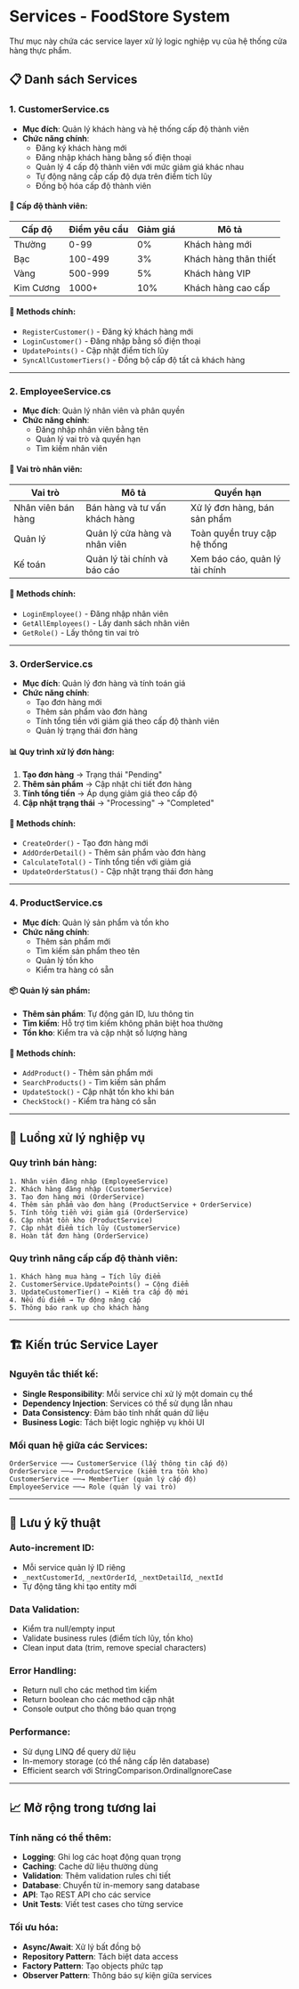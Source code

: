 # Services - FoodStore System

Thư mục này chứa các service layer xử lý logic nghiệp vụ của hệ thống cửa hàng thực phẩm.

## 📋 Danh sách Services

### 1. **CustomerService.cs**
- **Mục đích**: Quản lý khách hàng và hệ thống cấp độ thành viên
- **Chức năng chính**:
  - Đăng ký khách hàng mới
  - Đăng nhập khách hàng bằng số điện thoại
  - Quản lý 4 cấp độ thành viên với mức giảm giá khác nhau
  - Tự động nâng cấp cấp độ dựa trên điểm tích lũy
  - Đồng bộ hóa cấp độ thành viên

#### 🎯 **Cấp độ thành viên**:
| Cấp độ | Điểm yêu cầu | Giảm giá | Mô tả |
|--------|--------------|----------|-------|
| Thường | 0-99 | 0% | Khách hàng mới |
| Bạc | 100-499 | 3% | Khách hàng thân thiết |
| Vàng | 500-999 | 5% | Khách hàng VIP |
| Kim Cương | 1000+ | 10% | Khách hàng cao cấp |

#### 🔧 **Methods chính**:
- `RegisterCustomer()` - Đăng ký khách hàng mới
- `LoginCustomer()` - Đăng nhập bằng số điện thoại
- `UpdatePoints()` - Cập nhật điểm tích lũy
- `SyncAllCustomerTiers()` - Đồng bộ cấp độ tất cả khách hàng

---

### 2. **EmployeeService.cs**
- **Mục đích**: Quản lý nhân viên và phân quyền
- **Chức năng chính**:
  - Đăng nhập nhân viên bằng tên
  - Quản lý vai trò và quyền hạn
  - Tìm kiếm nhân viên

#### 👥 **Vai trò nhân viên**:
| Vai trò | Mô tả | Quyền hạn |
|---------|-------|-----------|
| Nhân viên bán hàng | Bán hàng và tư vấn khách hàng | Xử lý đơn hàng, bán sản phẩm |
| Quản lý | Quản lý cửa hàng và nhân viên | Toàn quyền truy cập hệ thống |
| Kế toán | Quản lý tài chính và báo cáo | Xem báo cáo, quản lý tài chính |

#### 🔧 **Methods chính**:
- `LoginEmployee()` - Đăng nhập nhân viên
- `GetAllEmployees()` - Lấy danh sách nhân viên
- `GetRole()` - Lấy thông tin vai trò

---

### 3. **OrderService.cs**
- **Mục đích**: Quản lý đơn hàng và tính toán giá
- **Chức năng chính**:
  - Tạo đơn hàng mới
  - Thêm sản phẩm vào đơn hàng
  - Tính tổng tiền với giảm giá theo cấp độ thành viên
  - Quản lý trạng thái đơn hàng

#### 📊 **Quy trình xử lý đơn hàng**:
1. **Tạo đơn hàng** → Trạng thái "Pending"
2. **Thêm sản phẩm** → Cập nhật chi tiết đơn hàng
3. **Tính tổng tiền** → Áp dụng giảm giá theo cấp độ
4. **Cập nhật trạng thái** → "Processing" → "Completed"

#### 🔧 **Methods chính**:
- `CreateOrder()` - Tạo đơn hàng mới
- `AddOrderDetail()` - Thêm sản phẩm vào đơn hàng
- `CalculateTotal()` - Tính tổng tiền với giảm giá
- `UpdateOrderStatus()` - Cập nhật trạng thái đơn hàng

---

### 4. **ProductService.cs**
- **Mục đích**: Quản lý sản phẩm và tồn kho
- **Chức năng chính**:
  - Thêm sản phẩm mới
  - Tìm kiếm sản phẩm theo tên
  - Quản lý tồn kho
  - Kiểm tra hàng có sẵn

#### 📦 **Quản lý sản phẩm**:
- **Thêm sản phẩm**: Tự động gán ID, lưu thông tin
- **Tìm kiếm**: Hỗ trợ tìm kiếm không phân biệt hoa thường
- **Tồn kho**: Kiểm tra và cập nhật số lượng hàng

#### 🔧 **Methods chính**:
- `AddProduct()` - Thêm sản phẩm mới
- `SearchProducts()` - Tìm kiếm sản phẩm
- `UpdateStock()` - Cập nhật tồn kho khi bán
- `CheckStock()` - Kiểm tra hàng có sẵn

---

## 🔄 **Luồng xử lý nghiệp vụ**

### **Quy trình bán hàng**:
```
1. Nhân viên đăng nhập (EmployeeService)
2. Khách hàng đăng nhập (CustomerService)
3. Tạo đơn hàng mới (OrderService)
4. Thêm sản phẩm vào đơn hàng (ProductService + OrderService)
5. Tính tổng tiền với giảm giá (OrderService)
6. Cập nhật tồn kho (ProductService)
7. Cập nhật điểm tích lũy (CustomerService)
8. Hoàn tất đơn hàng (OrderService)
```

### **Quy trình nâng cấp cấp độ thành viên**:
```
1. Khách hàng mua hàng → Tích lũy điểm
2. CustomerService.UpdatePoints() → Cộng điểm
3. UpdateCustomerTier() → Kiểm tra cấp độ mới
4. Nếu đủ điểm → Tự động nâng cấp
5. Thông báo rank up cho khách hàng
```

---

## 🏗️ **Kiến trúc Service Layer**

### **Nguyên tắc thiết kế**:
- **Single Responsibility**: Mỗi service chỉ xử lý một domain cụ thể
- **Dependency Injection**: Services có thể sử dụng lẫn nhau
- **Data Consistency**: Đảm bảo tính nhất quán dữ liệu
- **Business Logic**: Tách biệt logic nghiệp vụ khỏi UI

### **Mối quan hệ giữa các Services**:
```
OrderService ──→ CustomerService (lấy thông tin cấp độ)
OrderService ──→ ProductService (kiểm tra tồn kho)
CustomerService ──→ MemberTier (quản lý cấp độ)
EmployeeService ──→ Role (quản lý vai trò)
```

---

## 🔧 **Lưu ý kỹ thuật**

### **Auto-increment ID**:
- Mỗi service quản lý ID riêng
- `_nextCustomerId`, `_nextOrderId`, `_nextDetailId`, `_nextId`
- Tự động tăng khi tạo entity mới

### **Data Validation**:
- Kiểm tra null/empty input
- Validate business rules (điểm tích lũy, tồn kho)
- Clean input data (trim, remove special characters)

### **Error Handling**:
- Return null cho các method tìm kiếm
- Return boolean cho các method cập nhật
- Console output cho thông báo quan trọng

### **Performance**:
- Sử dụng LINQ để query dữ liệu
- In-memory storage (có thể nâng cấp lên database)
- Efficient search với StringComparison.OrdinalIgnoreCase

---

## 📈 **Mở rộng trong tương lai**

### **Tính năng có thể thêm**:
- **Logging**: Ghi log các hoạt động quan trọng
- **Caching**: Cache dữ liệu thường dùng
- **Validation**: Thêm validation rules chi tiết
- **Database**: Chuyển từ in-memory sang database
- **API**: Tạo REST API cho các service
- **Unit Tests**: Viết test cases cho từng service

### **Tối ưu hóa**:
- **Async/Await**: Xử lý bất đồng bộ
- **Repository Pattern**: Tách biệt data access
- **Factory Pattern**: Tạo objects phức tạp
- **Observer Pattern**: Thông báo sự kiện giữa services

